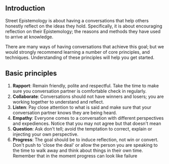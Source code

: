 ## Introduction

Street Epistemology is about having a conversations that help others honestly reflect on the ideas they hold. Specifically, it is about encouraging reflection on their Epistemology; the reasons and methods they have used to arrive at knowledge.

There are many ways of having conversations that achieve this goal; but we would strongly recommend learning a number of core principles, and techniques. Understanding of these principles will help you get started.

## Basic principles

1. **Rapport**: Remain friendly, polite and respectful. Take the time to make sure you conversation partner is comfortable check in regularly.
1. **Collaborate**: Conversations should not have winners and losers; you are working together to understand and reflect.
1. **Listen**: Pay close attention to what is said and make sure that your conversation partner knows they are being heard.
1. **Empathy**: Everyone comes to a conversation with different perspectives and expediences. Notice that you may not agree but that doesn't mean
1. **Question**: Ask don't tell; avoid the temptation to correct, explain or injecting your own perspective.
1. **Progress**: The goal should be to induce reflection, not win or convert. Don't push to 'close the deal' or allow the person you are speaking to the time to walk away and think about things in their own time. Remember that in the moment progress can look like failure
